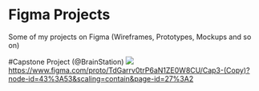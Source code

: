 # Figma Projects
Some of my projects on Figma (Wireframes, Prototypes, Mockups and so on)

#Capstone Project (@BrainStation)
<img src="https://kleberux.com/projects/NewMacbookProMockupFrontView.png">
https://www.figma.com/proto/TdGarrv0trP6aN1ZE0W8CU/Cap3-(Copy)?node-id=43%3A53&scaling=contain&page-id=27%3A2
